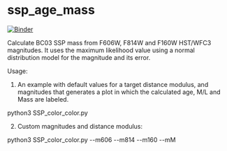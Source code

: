 # ssp_age_mass
[![Binder](https://mybinder.org/badge.svg)](https://mybinder.org/v2/gh/iskreng/ssp_age_mass/master?filepath=SSP_color_color.ipynb)

Calculate BC03 SSP mass from F606W, F814W and F160W HST/WFC3 magnitudes. It uses the maximum likelihood value using a normal distribution model for the magnitude and its error.

Usage:
1. An example with default values for a target distance modulus, and magnitudes that generates a plot in which the calculated age, M/L and Mass are labeled.

python3 SSP_color_color.py 

2. Custom magnitudes and distance modulus:

python3 SSP_color_color.py --m606 <value> --m814 <value> --m160 <value> --mM <value>
